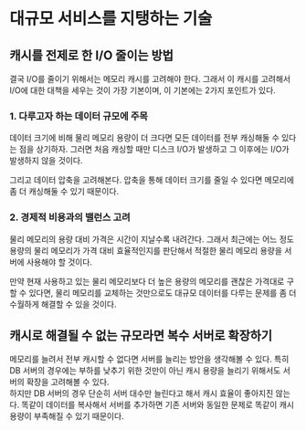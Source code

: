 # 대규모 서비스를 지탱하는 기술

## 캐시를 전제로 한 I/O 줄이는 방법

결국 I/O를 줄이기 위해서는 메모리 캐시를 고려해야 한다. 그래서 이 캐시를 고려해서 I/O에 대한 대책을 세우는 것이 가장 기본이며, 이 기본에는 2가지 포인트가 있다.

### 1. 다루고자 하는 데이터 규모에 주목

데이터 크기에 비해 물리 메모리 용량이 더 크다면 모든 데이터를 전부 캐싱해둘 수 있다는 점을 상기하자. 그러면 처음 캐싱할 때만 디스크 I/O가 발생하고 그 이후에는 I/O가 발생하지 않을 것이다.

그리고 데이터 압축을 고려해본다. 압축을 통해 데이터 크기를 줄일 수 있다면 메모리에 좀 더 캐싱해둘 수 있기 때문이다.

### 2. 경제적 비용과의 밸런스 고려

물리 메모리의 용량 대비 가격은 시간이 지날수록 내려간다. 그래서 최근에는 어느 정도 용량의 물리 메모리가 가격 대비 효율적인지를 판단해서 적절한 물리 메모리 용량을 서버에 사용해야 할 것이다.

만약 현재 사용하고 있는 물리 메모리보다 더 높은 용량의 메모리를 괜찮은 가격대로 구할 수 있다면, 물리 메모리를 교체하는 것만으로도 대규모 데이터를 다루는 문제를 좀 더 수월하게 해결할 수 있을 것이다.

## 캐시로 해결될 수 없는 규모라면 복수 서버로 확장하기

메모리를 늘려서 전부 캐시할 수 없다면 서버를 늘리는 방안을 생각해볼 수 있다. 특히 DB 서버의 경우에는 부하를 낮추기 위한 것만이 아닌 캐시 용량을 늘리기 위해서도 서버의 확장을 고려해볼 수 있다.<br/>
하지만 DB 서버의 경우 단순히 서버 대수만 늘린다고 해서 캐시 효율이 좋아지진 않는다. 똑같이 데이터를 복사해서 서버를 추가하면 기존 서버와 동일한 문제로 똑같이 캐시 용량이 부족해질 수 있기 때문이다. 
